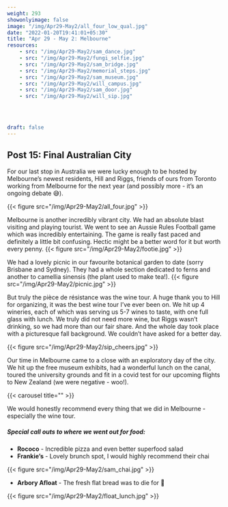 ```yaml
---
weight: 293
showonlyimage: false
image: "/img/Apr29-May2/all_four_low_qual.jpg"
date: "2022-01-20T19:41:01+05:30"
title: "Apr 29 - May 2: Melbourne"
resources:
    - src: "/img/Apr29-May2/sam_dance.jpg"
    - src: "/img/Apr29-May2/fungi_selfie.jpg"
    - src: "/img/Apr29-May2/sam_bridge.jpg"
    - src: "/img/Apr29-May2/memorial_steps.jpg"
    - src: "/img/Apr29-May2/sam_museum.jpg"
    - src: "/img/Apr29-May2/will_campus.jpg"
    - src: "/img/Apr29-May2/sam_door.jpg"
    - src: "/img/Apr29-May2/will_sip.jpg"
  

    

draft: false
---
```


## Post 15: Final Australian City

For our last stop in Australia we were lucky enough to be hosted by Melbourne’s newest residents, Hill and Riggs, friends of ours from Toronto working from Melbourne for the next year (and possibly more - it’s an ongoing debate 😅).

{{< figure src="/img/Apr29-May2/all_four.jpg" >}} 
&nbsp;

Melbourne is another incredibly vibrant city. We had an absolute blast visiting and playing tourist. We went to see an Aussie Rules Football game which was incredibly entertaining. The game is really fast paced and definitely a little bit confusing. Hectic might be a better word for it but worth every penny. 
{{< figure src="/img/Apr29-May2/footie.jpg" >}} 
&nbsp; 


We had a lovely picnic in our favourite botanical garden to date (sorry Brisbane and Sydney). They had a whole section dedicated to ferns and another to camellia sinensis (the plant used to make tea!). 
{{< figure src="/img/Apr29-May2/picnic.jpg" >}} 
&nbsp; 

But truly the pièce de résistance was the wine tour. A huge thank you to Hill for organizing, it was the best wine tour I’ve ever been on. We hit up 4 wineries, each of which was serving us 5-7 wines to taste, with one full glass with lunch. We truly did not need more wine, but Riggs wasn’t drinking, so we had more than our fair share. And the whole day took place with a picturesque fall background. We couldn’t have asked for a better day. 

{{< figure src="/img/Apr29-May2/sip_cheers.jpg" >}} 
&nbsp; 

Our time in Melbourne came to a close with an exploratory day of the city. We hit up the free museum exhibits, had a wonderful lunch on the canal, toured the university grounds and fit in a covid test for our upcoming flights to New Zealand (we were negative - woo!).  

{{< carousel title="" >}}
&nbsp;


We would honestly recommend every thing that we did in Melbourne - especially the wine tour. 

##### Special call outs to where we went out for food: 
* **Rococo** - Incredible pizza and even better superfood salad
* **Frankie’s** - Lovely brunch spot, I would highly recommend their chai

{{< figure src="/img/Apr29-May2/sam_chai.jpg" >}} 
&nbsp;

* **Arbory Afloat** - The fresh flat bread was to die for 🤤

{{< figure src="/img/Apr29-May2/float_lunch.jpg" >}} 
&nbsp;





